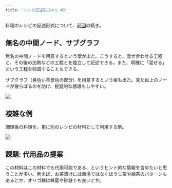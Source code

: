 ```yaml
---
title: 'レシピ記述形式メモ #2'
---
```

料理のレシピの記述形式について、[前回](https://r7kamura.com/articles/2022-05-13-mermaid-recipe-memo)の続き。

無名の中間ノード、サブグラフ
--------------

無名の中間ノードを用意するという案が出た。こうすると、混ぜ合わせる工程と、その後の加熱などの工程とを独立して記述できる。また、明確に「混ぜる」という工程を強調することもできる。

サブグラフ（黄色い背景色の部分）を用意するという案も出た。見た目上のノードが散らばるのを防げ、視覚的な誘導もしやすい。

![](https://lh3.googleusercontent.com/GzDAt18iem-Tml0Nc5rln3KMRyhbaX8SNR5w62lhuiBwO9Mn1B8dOd_SC4960m1xf6D4gIxEhs8Iu54ewr_aZhn4scKGf5uTwwT8h6_0sFW859mcqQInMmk2YrMIaFP992pLekCUYbdobv2w8wa9h4ZWj9n6-b0v-e_0qUWEd9RNeBIeuoXhHMa3UPBm)

複雑な例
----

調理後の料理を、更に別のレシピの材料として利用する例。

![](https://lh3.googleusercontent.com/_sEPq9miVXFfq5hK8bwCxvq7ady6fOdVUPLgOAsOl77ZGOg0YaDiZTIju40qE1YGWMcz95m5V_fjRVvz3yrgx5tAdcavqbj9GjtSXeoaFKW5DNYRuT0VyCPbIeVMtX3BaPUvaJcUAZNIq_NujHRRHG5WekdNXWe7vg_NGGgpyP2rXdvMchBlswS2W_VC)

課題: 代用品の提案
----------

この材料はこの材料でも代用可能である、というヒント的な情報を含めたいと思うことが多い。例えば、お茶漬けには熱湯ではなくほうじ茶や緑茶のパターンもあるとか、オリゴ糖は蜂蜜や砂糖でも良いとか。
